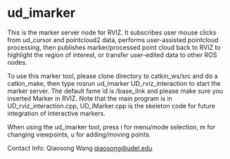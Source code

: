 ud_imarker
==========
This is the marker server node for RVIZ. It subscribes user mouse clicks from ud_cursor and pointcloud2 data, performs user-assisted pointcloud processing, then publishes marker/processed point cloud back to RVIZ to highlight the region of interest, or transfer user-edited data to other ROS nodes.

To use this marker tool, please clone directory to catkin_ws/src and do a catkin_make, then type rosrun ud_imarker UD_rviz_interaction to start the marker server. The default fame id is /base_link and please make sure you inserted Marker in RVIZ. Note that the main program is in UD_rviz_interaction.cpp, UD_iMarker.cpp is the skeleton code for future integration of interactive markers.

When using the ud_imarker tool, press i for menu/mode selection, m for changing viewpoints, u for adding/moving points.

Contact Info:
Qiaosong Wang
qiaosong@udel.edu
